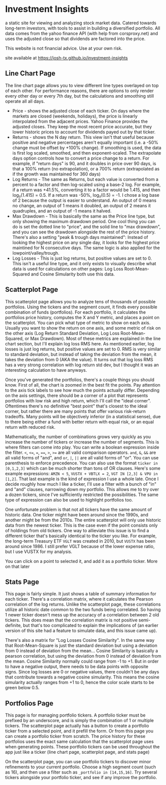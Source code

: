 # Investment Insights

a static site for viewing and analyzing stock market data. Catered towards long-term investors, with tools to assist in building a diversified portfolio. All data comes from the yahoo finance API (with help from corsproxy.net) and uses the adjusted close so that dividends are factored into the price. 

This website is not financial advice. Use at your own risk.

site available at https://josh-tx.github.io/investment-insights

## Line Chart Page

The line chart page allows you to view different line types overlayed on top of each other. For performance reasons, there are options to only render every other day or every 7th day, but the calculations and smoothing still operate all all days. 

* Price - shows the adjusted close of each ticker. On days where the markets are closed (weekends, holidays), the price is linearly interpolated from the adjacent prices. Yahoo Finance provides the adjusted closes. They keep the most recent price accurate, but they lower historic prices to account for dividends payed out by that ticker.
* Returns - shows the N day return. This view isn't that useful because positive and negative percentages aren't equally important (i.e. a -50% change must be offset by +100% change). If smoothing is used, the data is first log scaled, smoothed, and then exponent-scaled. The extrapolate days option controls how to convert a price change to a return. For example, if "return days" is 90, and it doubles in price over 90 days, is that a 100% return (no extrapolation), or a 700% return (extrapolated as if the growth was maintained for 360 days)
* Log Returns - The same as Returns, but each value is converted from a percent to a factor and then log-scaled using a base-2 log. For example, if a return was +41.5%, converting it to a factor would be 1.415, and then log₂(1.415) = 0.5. If a return was -50%, log₂(0.5) = -1. I chose a log base of 2 because the output is easier to understand. An output of 0 means no change, an output of 1 means it doubled, an output of 2 means it quadruples, and an output of -1 means it halved.
* Max Drawdown - This is basically the same as the Price line type, but only showing the maximum drawdown period. One cool thing you can do is set the dotted line to "price", and the solid line to "max drawdown", and you can see the drawdown alongside the rest of the price history. There's also a setting "peak & trough days maintained": Instead of looking the highest price on any single day, it looks for the highest price maintined for N consecutive days. The same logic is also applied for the lowpoint/valley/trough.
* Log Losses - This is just log returns, but positive values are set to 0. This isn't a useful line type, and it only exists to visually describe what data is used for calculations on other pages: Log Loss Root-Mean-Squared and Cosine Simularity both use this data.

## Scatterplot Page

This scatterplot page allows you to analyze tens of thousands of possible portfolios. Using the tickers and the segment count, it finds every possible combination of funds (portfolios). For each portfolio, it calculates the portfolios price history, computes the X and Y metric, and places a point on the scatterplot. You can pick what type of metric to show on each axis. Usually you want to show the return on one axis, and some metric of risk on the other axis (Log Return Standard Deviation, Log Loss Root-Mean-Squared, or Max Drawdown). Most of these metrics are explained in the line chart section, but I'll explain log loss RMS here. As mentioned earlier, log losses is just log returns, but positive values are set to 0. RMS is very similar to standard deviation, but instead of taking the deviation from the mean, it takes the deviation from 0 (AKA the value). It turns out that log loss RMS has a very strong correlation with log return std dev, but I thought it was an interesting calculation to have anyways. 

Once you've generated the portfolios, there's a couple things you should know. First of all, the chart is zoomed in the best fit the points. Pay attention to the axis tick labels to see how much the points actually differ. Depending on the axis settings, there should be a corner of a plot that represents portfolios with low risk and high return, which I'll call the "ideal corner". Oftentimes there's no definitive "best point" that's closest to the ideal corner, but rather there are many points that offer various risk-return tradeoffs. Many points will be objectively inferior (in a statistical sense), due to there being either a fund with better return with equal risk, or an equal return with reduced risk. 

Mathematically, the number of combinations grows very quickly as you increase the number of tickers or increase the number of segments. This is where filters can come into play. You can write a boolean expression inside the filter. `<`, `<=`, `=`, `==`, `>`, `>=` are all valid comparison operators. `and`, `&`, `&&` are all valid forms of "and", and `or`, `|`, `||` are all valid forms of "or". You can use parenthesis to enforce precedence. You can also use the format `ticker in [0,1,2,3]` which can be much shorter than tons of OR clauses. Here's some example expressions: `AMZN < 5`, `VUSTX + VBTLX = 2`, `VGT IN [2,3] & VPU in [1,2]`. That last example is the kind of expression I use a whole late. Once I decide roughly how much I like a ticker, I'll use a filter with a bunch of "in" and "and" clauses, narrowing down my portfolio. This allows me to try over a dozen tickers, since I've sufficiently restricted the possibilities. The same type of expression can also be used to highlight portfolios too. 

One unfortunate problem is that not all tickers have the same amount of historic data. One ticker might have been around since the 1990s, and another might be from the 2010s. The entire scatterplot will only use historic data from the newest ticker. This is the case even if the point consists only of holdings from old tickers. One way to allieviate this issue is to find a different ticker that's basically identical to the ticker you like. For example, the long-term Treasury ETF `VGLT` was created in 2010, but `VUSTX` has been around since 1986. I still prefer VGLT because of the lower expense ratio, but I use VUSTX for my analysis.

You can click on a point to selected it, and add it as a portfolio ticker. More on that later

## Stats Page

This page is fairly simple. It just shows a table of summary information for each ticker. There's a correlation matrix, where it calculates the Pearson correlation of the log returns. Unlike the scatterplot page, these correlations utilize all historic date common to the two funds being correlated. So having 1 newer ticker doesn't mess up the accuracy of a correlation between 2 old tickers. This does mean that the correlation matrix is not positive semi-definite, but that's too complicated to explain the implications of (an earlier version of this site had a feature to simulate data, and this issue came up).

There's also a matrix for "Log Losses Cosine Similarity". In the same way that Root-Mean-Square is just the standard deviation but using a deviation from 0 instead of deviation from the mean... Cosine Similarity is basically a pearson correlation, but using the deviation from 0 instead of deviation from the mean. Cosine Similarity normally could range from -1 to +1. But in order to have a negative output, there needs to be data points with opposite signs. Since log losses are 0 or negative values, there couldn't be any days that contribute towards a negative cosine simularity. This means the cosine simularity actually ranges from +1 to 0, hence the color scale starts to be green below 0.5. 

## Portfolios Page

This page is for managing portfolio tickers. A portfolio ticker must be prefixed by an underscore, and is simply the combination of 1 or multiple tickers. The scatterplot page actually has a button to create a portfolio ticker from a selected point, and it prefill the form. Or from this page you can create a portfolio ticker from scratch. The price history for these portfolios uses the exact same calculation that the scatterplot page uses when generating points. These portfolio tickers can be used throughout the app just like a ticker (line chart page, scatterplot page, and stats page)

On the scatterplot page, you can use portfolio tickers to discover minor refinements to your current portfolio. Choose a high segment count (such as 16), and then use a filter such as `_portfolio in [14,15,16]`. Try several tickers alongside your portfolio ticker, and see if any improve the portfolio. 
